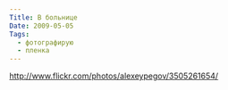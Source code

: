 ```yaml
---
Title: В больнице
Date: 2009-05-05
Tags:
  - фотографирую
  - пленка
---
```


http://www.flickr.com/photos/alexeypegov/3505261654/